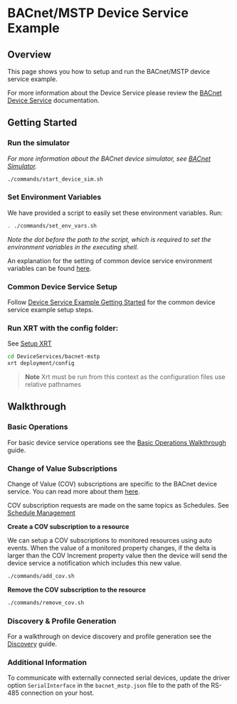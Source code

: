 # BACnet/MSTP Device Service Example

## Overview

This page shows you how to setup and run the BACnet/MSTP device service example.

For more information about the Device Service please review the [BACnet Device Service](https://docs.iotechsys.com/edge-xrt20/device-service-components/bacnet-device-service-component.html) documentation.

## Getting Started

### **Run the simulator**

_For more information about the BACnet device simulator, see [BACnet Simulator](https://docs.iotechsys.com/edge-xrt20/simulators/bacnet/overview.html)._

```bash
./commands/start_device_sim.sh
```

### **Set Environment Variables**

We have provided a script to easily set these environment variables. Run:

```bash
. ./commands/set_env_vars.sh
```

_Note the dot before the path to the script, which is required to set the environment variables in the executing shell._

An explanation for the setting of common device service environment variables can be found [here](../interactive-walkthrough/ds-getting-started-common.md#Device-service-configuration-setup).

### **Common Device Service Setup**

Follow [Device Service Example Getting Started](../interactive-walkthrough/ds-getting-started-common.md) for the common device service example setup steps.

### **Run XRT with the config folder:**

See [Setup XRT](../interactive-walkthrough/setup-xrt.md)

```bash
cd DeviceServices/bacnet-mstp
xrt deployment/config
```

> **Note** Xrt must be run from this context as the configuration files use relative pathnames

## Walkthrough

### Basic Operations

For basic device service operations see the [Basic Operations Walkthrough](../interactive-walkthrough/basic-operations.md) guide.

### Change of Value Subscriptions

Change of Value (COV) subscriptions are specific to the BACnet device service. You can read more about them [here](https://docs.iotechsys.com/edge-xrt20/device-service-components/bacnet-device-service-component.html#bacnet-change-of-value).

COV subscription requests are made on the same topics as Schedules. See [Schedule Management](../interactive-walkthrough/basic-operations.md#Schedule-Management)

**Create a COV subscription to a resource**

We can setup a COV subscriptions to monitored resources using auto events. When the value of a monitored property changes, if the delta is larger than the COV Increment
property value then the device will send the device service a notification which includes this new value.

```bash
./commands/add_cov.sh
```

**Remove the COV subscription to the resource**

```bash
./commands/remove_cov.sh
```

### Discovery & Profile Generation

For a walkthrough on device discovery and profile generation see the [Discovery](../interactive-walkthrough/discovery.md) guide.

### Additional Information

To communicate with externally connected serial devices, update the driver option `SerialInterface` in the
`bacnet_mstp.json` file to the path of the RS-485 connection on your host.
